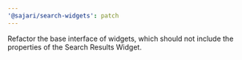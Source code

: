```yaml
---
'@sajari/search-widgets': patch
---
```


Refactor the base interface of widgets, which should not include the properties of the Search Results Widget.

